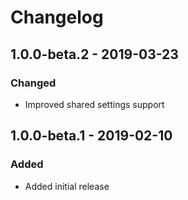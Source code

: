 # Changelog

## 1.0.0-beta.2 - 2019-03-23

### Changed
- Improved shared settings support

## 1.0.0-beta.1 - 2019-02-10

### Added 
- Added initial release
